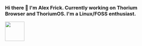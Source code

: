 ### Hi there 👋 I'm Alex Frick. Currently working on Thorium Browser and ThoriumOS. I'm a Linux/FOSS enthusiast.
<img src="https://github.com/Alex313031/Thorium/blob/main/logos/STAGING/thorium_bubbles.svg" width="64">

<!--
**Alex313031/alex313031** is a ✨ _special_ ✨ repository because its `README.md` (this file) appears on your GitHub profile.

Here are some ideas to get you started:

- 🔭 I’m currently working on ...
- 🌱 I’m currently learning ...
- 👯 I’m looking to collaborate on ...
- 🤔 I’m looking for help with ...
- 💬 Ask me about ...
- 📫 How to reach me: ...
- 😄 Pronouns: ...
- ⚡ Fun fact: ...
-->
